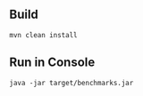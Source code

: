 
## Build ##

```
mvn clean install
```

## Run in Console ##

```
java -jar target/benchmarks.jar
```